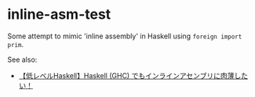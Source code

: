 # inline-asm-test

Some attempt to mimic 'inline assembly' in Haskell using `foreign import prim`.

See also:

- [【低レベルHaskell】Haskell (GHC) でもインラインアセンブリに肉薄したい！](https://qiita.com/mod_poppo/items/793fdb08e62591d6f3fb)
